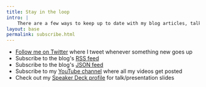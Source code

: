 ```yaml
---
title: Stay in the loop
intro: |
    There are a few ways to keep up to date with my blog articles, talks and videos:
layout: base
permalink: subscribe.html
---
```


- [Follow me on Twitter](https://twitter.com/tempertemper) where I tweet whenever something new goes up
- Subscribe to the blog's [RSS feed](/feeds/blog/rss.xml)
- Subscribe to the blog's [JSON feed](/feeds/blog/feed.json)
- Subscribe to my [YouTube channel](https://www.youtube.com/tempertemper) where all my videos get posted
- Check out my [Speaker Deck profile](https://speakerdeck.com/tempertemper) for talk/presentation slides
